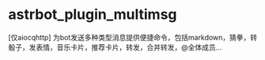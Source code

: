 # astrbot_plugin_multimsg
[仅aiocqhttp] 为bot发送多种类型消息提供便捷命令，包括markdown，猜拳，转骰子，发表情，音乐卡片，推荐卡片，转发，合并转发，@全体成员...
